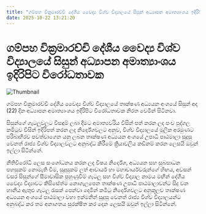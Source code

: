 ```yaml
---
title: "ගම්පහ වික්‍රමාරච්චි දේශීය වෛද්‍ය විශ්ව විද්‍යාලයේ සිසුන් අධ්‍යාපන අමාත්‍යාංශය ඉදිරිපිට විරෝධතාවක"
date: 2025-10-22 13:21:20
---
```


# ගම්පහ වික්‍රමාරච්චි දේශීය වෛද්‍ය විශ්ව විද්‍යාලයේ සිසුන් අධ්‍යාපන අමාත්‍යාංශය ඉදිරිපිට විරෝධතාවක

![Thumbnail](https://helakuru.sgp1.cdn.digitaloceanspaces.com/esana/images/lib/gampaha-protest-uni.jpg)

ගම්පහ වික්‍රමාරච්චි දේශීය වෛද්‍ය විශ්ව විද්‍යාලයේ තාක්ෂණ අධ්‍යයන අංශයේ සිසුන් අද (22) දින අධ්‍යාපන අමාත්‍යාංශය ඉදිරිපිට විරෝධතාවක නිරත වෙමින් සිටිනවා.

සිසුන්ගේ ගැටලුවලට විසඳුම් ලබා දීමට අමාත්‍යවරිය විසින් පත් කරන ලද පංච පුද්ගල කමිටුව විසින් ඉදිරිපත් කරන ලද නිර්දේශවලට අනුව, විශ්ව විද්‍යාලයේ මූලික අරමුණට පරිබාහිරව පවත්වාගෙන යනු ලබන තාක්ෂණ අධ්‍යයන අංශයේ උපාධි පාඨමාලා සුදුසු වෙනත් රාජ්‍ය විශ්ව විද්‍යාලවලට අනුබද්ධ කිරීමේ ක්‍රියාවලිය කඩිනම් කරන ලෙසයි ඔවුන් ඉල්ලා සිටින්නේ.

නීතිවිරෝධී ලෙස සංශෝධනය කරන ලද විෂය නිර්දේශ, අධ්‍යයන සහ සුබසාධන පහසුකම් නොමැති වීම, සුදුසුකම් ලත් ආචාර්ය හා මහාචාර්යවරුන්ගේ හිඟය, අවසන් වසර සිසුන්ගේ සීමාවාසික පුහුණුවීම් ගැටලු සහ විශ්ව විද්‍යාල නාමය මඟින් දේශීය වෛද්‍ය විද්‍යාවට කිසිසේත්ම නොගැලපෙන තාක්ෂණ උපාධි පාඨමාලාවන්ට සිදු වන හානිය ඇතුළු ගැටලු රැසක් පෙන්වා දෙමින් කමිටු නිර්දේශවලට අනුකූලව තාක්ෂණ අධ්‍යයන අංශයේ පාඨමාලා වහා ඉක්මනින් සුදුසු වෙනත් රාජ්‍ය විශ්ව විද්‍යාලයන්ට අනුබද්ධ කර තම අනාගතය සුරක්ෂිත කර දෙන ලෙසයි ඔවුන් ඉල්ලා සිටින්නේ.

